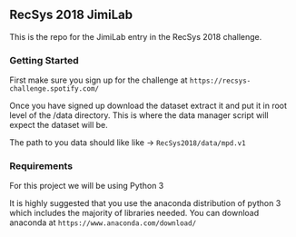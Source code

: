 RecSys 2018 JimiLab
-------------------

This is the repo for the JimiLab entry in the RecSys 2018 challenge.

### Getting Started

First make sure you sign up for the challenge at `https://recsys-challenge.spotify.com/`

Once you have signed up download the dataset extract it and put it in root level of the /data directory.
This is where the data manager script will expect the dataset will be.

The path to you data should like like -> `RecSys2018/data/mpd.v1`

### Requirements

For this project we will be using Python 3

It is highly suggested that you use the anaconda distribution of python 3 which includes the majority of libraries needed.
You can download anaconda at `https://www.anaconda.com/download/`